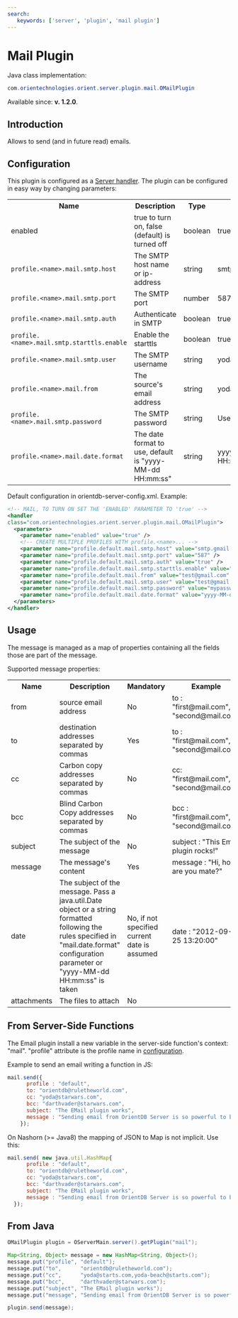 ```yaml
---
search:
   keywords: ['server', 'plugin', 'mail plugin']
---
```


# Mail Plugin

Java class implementation:
```java
com.orientechnologies.orient.server.plugin.mail.OMailPlugin
```
Available since: **v. 1.2.0**.

## Introduction

Allows to send (and in future read) emails.

## Configuration

This plugin is configured as a [Server handler](../internals/DB-Server.md#handlers). The plugin can be configured in easy way by changing parameters:

<table>
  <tr><th>Name</th><th>Description</th><th>Type</th><th>Example</th><th>Since</th></tr>
  <tr><td>enabled</td><td>true to turn on, false (default) is turned off</td><td>boolean</td><td>true</td><td>1.2.0</td></tr>
  <tr><td><code>profile.&lt;name&gt;.mail.smtp.host</code></td><td>The SMTP host name or ip-address</td><td>string</td><td>smtp.gmail.com</td><td>1.2.0</td></tr>
  <tr><td><code>profile.&lt;name&gt;.mail.smtp.port</code></td><td>The SMTP port</td><td>number</td><td>587</td><td>1.2.0</td></tr>
  <tr><td><code>profile.&lt;name&gt;.mail.smtp.auth</code></td><td>Authenticate in SMTP</td><td>boolean</td><td>true</td><td>1.2.0</td></tr>
  <tr><td><code>profile.&lt;name&gt;.mail.smtp.starttls.enable</code></td><td>Enable the starttls</td><td>boolean</td><td>true</td><td>1.2.0</td></tr>
  <tr><td><code>profile.&lt;name&gt;.mail.smtp.user</code></td><td>The SMTP username</td><td>string</td><td>yoda@starwars.com</td><td>1.2.0</td></tr>
  <tr><td><code>profile.&lt;name&gt;.mail.from</code></td><td>The source's email address</td><td>string</td><td>yoda@starwars.com</td><td>1.7</td></tr>
  <tr><td><code>profile.&lt;name&gt;.mail.smtp.password</code></td><td>The SMTP password</td><td>string</td><td>UseTh3F0rc3</td><td>1.2.0</td></tr>
  <tr><td><code>profile.&lt;name&gt;.mail.date.format</code></td><td>The date format to use, default is "yyyy-MM-dd HH:mm:ss"</td><td>string</td><td>yyyy-MM-dd HH:mm:ss</td><td>1.2.0</td></tr>
</table>

Default configuration in orientdb-server-config.xml. Example:
```xml
<!-- MAIL, TO TURN ON SET THE 'ENABLED' PARAMETER TO 'true' -->
<handler
class="com.orientechnologies.orient.server.plugin.mail.OMailPlugin">
  <parameters>
    <parameter name="enabled" value="true" />
    <!-- CREATE MULTIPLE PROFILES WITH profile.<name>... -->
    <parameter name="profile.default.mail.smtp.host" value="smtp.gmail.com"/>
    <parameter name="profile.default.mail.smtp.port" value="587" />
    <parameter name="profile.default.mail.smtp.auth" value="true" />
    <parameter name="profile.default.mail.smtp.starttls.enable" value="true" />
    <parameter name="profile.default.mail.from" value="test@gmail.com" />
    <parameter name="profile.default.mail.smtp.user" value="test@gmail.com" />
    <parameter name="profile.default.mail.smtp.password" value="mypassword" />
    <parameter name="profile.default.mail.date.format" value="yyyy-MM-dd HH:mm:ss" />
  </parameters>
</handler>
```

## Usage

The message is managed as a map of properties containing all the fields those are part of the message.

Supported message properties:
<table><tbody>
  <tr><th>Name</th><th>Description</th><th>Mandatory</th><th>Example</th><th>Since</th></tr>
  <tr><td>from</td><td>source email address</td><td>No</td><td>to : "first@mail.com", "second@mail.com"</td><td>1.7</td></tr>
  <tr><td>to</td><td>destination addresses separated by commas</td><td>Yes</td><td>to : "first@mail.com", "second@mail.com"</td><td>1.2.0</td></tr>
  <tr><td>cc</td><td>Carbon copy addresses separated by commas</td><td>No</td><td>cc: "first@mail.com", "second@mail.com"</td><td>1.2.0</td></tr>
  <tr><td>bcc</td><td>Blind Carbon Copy addresses separated by commas</td><td>No</td><td>bcc : "first@mail.com", "second@mail.com"</td><td>1.2.0</td></tr>
  <tr><td>subject</td><td>The subject of the message</td><td>No</td><td>subject : "This Email plugin rocks!"</td><td>1.2.0</td></tr>
  <tr><td>message</td><td>The message's content</td><td>Yes</td><td>message : "Hi, how are you mate?"</td><td>1.2.0</td></tr>
  <tr><td>date</td><td>The subject of the message. Pass a java.util.Date object or a string formatted following the rules specified in "mail.date.format" configuration parameter or "yyyy-MM-dd HH:mm:ss" is taken</td><td>No, if not specified current date is assumed</td><td>date : "2012-09-25 13:20:00"</td><td>1.2.0</td></tr>
  <tr><td>attachments</td><td>The files to attach</td><td>No</td><td></td><td>1.2.0</td></tr>
</tbody></table>

## From Server-Side Functions

The Email plugin install a new variable in the server-side function's context: "mail". "profile" attribute is the profile name in [configuration](#Configuration).

Example to send an email writing a function in JS:
```javascript
mail.send({
      profile : "default",
      to: "orientdb@ruletheworld.com",
      cc: "yoda@starwars.com",
      bcc: "darthvader@starwars.com",
      subject: "The EMail plugin works",
      message : "Sending email from OrientDB Server is so powerful to build real web applications!"
    });
```

On Nashorn (>= Java8) the mapping of JSON to Map is not implicit. Use this:

```javascript
mail.send( new java.util.HashMap{
      profile : "default",
      to: "orientdb@ruletheworld.com",
      cc: "yoda@starwars.com",
      bcc: "darthvader@starwars.com",
      subject: "The EMail plugin works",
      message : "Sending email from OrientDB Server is so powerful to build real web applications!"
  });
```

## From Java

```java
OMailPlugin plugin = OServerMain.server().getPlugin("mail");

Map<String, Object> message = new HashMap<String, Object>();
message.put("profile", "default");
message.put("to",      "orientdb@ruletheworld.com");
message.put("cc",      "yoda@starts.com,yoda-beach@starts.com");
message.put("bcc",     "darthvader@starwars.com");
message.put("subject", "The EMail plugin works");
message.put("message", "Sending email from OrientDB Server is so powerful to build real web applications!");

plugin.send(message);
```
